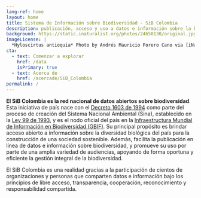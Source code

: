 ```yaml
---
lang-ref: home
layout: home
title: Sistema de Información sobre Biodiversidad - SiB Colombia
description: publicación, acceso y uso a datos e información sobre la biodiversidad de Colombia
background: https://static.inaturalist.org/photos/24650130/original.jpg?1536592770
imageLicense: |
  *Hyloscirtus antioquia* Photo by Andrés Mauricio Forero Cano via [iNaturalist](https://www.gbif.org/occurrence/2542961803)
cta:
  - text: Comenzar a explorar
    href: /data
    isPrimary: true
  - text: Acerca de
    href: /acercade/SiB_Colombia
permalink: /
---
```





**El SiB Colombia es la red nacional de datos abiertos sobre biodiversidad**. Esta iniciativa de país nace con el [Decreto 1603 de 1994](http://www.humboldt.org.co/images/documentos/pdf/Normativo/1994-07-17-dec-1603.pdf) como parte del proceso de creación del Sistema Nacional Ambiental (Sina), establecido en la [Ley 99 de 1993](http://www.humboldt.org.co/images/documentos/pdf/Normativo/1993-12-22-ley-99-crea-el-sina-y-mma.pdf), y es el nodo oficial del país en la [Infraestructura Mundial de Información en Biodiversidad (GBIF)](https://www.gbif.org/). Su principal propósito es brindar acceso abierto a información sobre la diversidad biológica del país para la construcción de una sociedad sostenible. Además, facilita la publicación en línea de datos e información sobre biodiversidad, y promueve su uso por parte de una amplia variedad de audiencias, apoyando de forma oportuna y eficiente la gestión integral de la biodiversidad.

El SiB Colombia es una realidad gracias a la participación de cientos de organizaciones y personas que comparten datos e información bajo los principios de libre acceso, transparencia, cooperación, reconocimiento y responsabilidad compartida.



